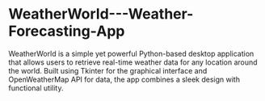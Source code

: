 # WeatherWorld---Weather-Forecasting-App
WeatherWorld is a simple yet powerful Python-based desktop application that allows users to retrieve real-time weather data for any location around the world. Built using Tkinter for the graphical interface and OpenWeatherMap API for data, the app combines a sleek design with functional utility.
